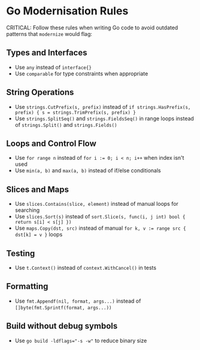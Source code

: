 # Go Modernisation Rules

CRITICAL: Follow these rules when writing Go code to avoid outdated patterns that `modernize` would flag:

## Types and Interfaces
- Use `any` instead of `interface{}`
- Use `comparable` for type constraints when appropriate

## String Operations
- Use `strings.CutPrefix(s, prefix)` instead of `if strings.HasPrefix(s, prefix) { s = strings.TrimPrefix(s, prefix) }`
- Use `strings.SplitSeq()` and `strings.FieldsSeq()` in range loops instead of `strings.Split()` and `strings.Fields()`

## Loops and Control Flow
- Use `for range n` instead of `for i := 0; i < n; i++` when index isn't used
- Use `min(a, b)` and `max(a, b)` instead of if/else conditionals

## Slices and Maps
- Use `slices.Contains(slice, element)` instead of manual loops for searching
- Use `slices.Sort(s)` instead of `sort.Slice(s, func(i, j int) bool { return s[i] < s[j] })`
- Use `maps.Copy(dst, src)` instead of manual `for k, v := range src { dst[k] = v }` loops

## Testing
- Use `t.Context()` instead of `context.WithCancel()` in tests

## Formatting
- Use `fmt.Appendf(nil, format, args...)` instead of `[]byte(fmt.Sprintf(format, args...))`

## Build without debug symbols
- Use `go build -ldflags="-s -w"` to reduce binary size
